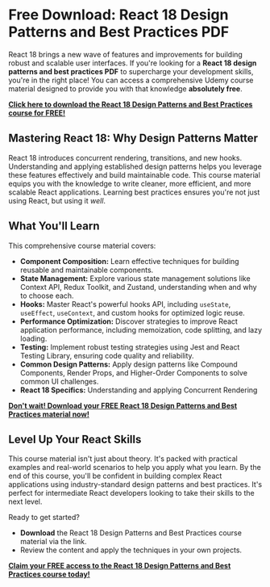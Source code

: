 # Free Download: React 18 Design Patterns and Best Practices PDF

React 18 brings a new wave of features and improvements for building robust and scalable user interfaces. If you're looking for a **React 18 design patterns and best practices PDF** to supercharge your development skills, you're in the right place! You can access a comprehensive Udemy course material designed to provide you with that knowledge **absolutely free**.

[**Click here to download the React 18 Design Patterns and Best Practices course for FREE!**](https://udemywork.com/react-18-design-patterns-and-best-practices)

## Mastering React 18: Why Design Patterns Matter

React 18 introduces concurrent rendering, transitions, and new hooks. Understanding and applying established design patterns helps you leverage these features effectively and build maintainable code. This course material equips you with the knowledge to write cleaner, more efficient, and more scalable React applications. Learning best practices ensures you're not just using React, but using it *well*.

## What You'll Learn

This comprehensive course material covers:

*   **Component Composition:** Learn effective techniques for building reusable and maintainable components.
*   **State Management:** Explore various state management solutions like Context API, Redux Toolkit, and Zustand, understanding when and why to choose each.
*   **Hooks:** Master React's powerful hooks API, including `useState`, `useEffect`, `useContext`, and custom hooks for optimized logic reuse.
*   **Performance Optimization:** Discover strategies to improve React application performance, including memoization, code splitting, and lazy loading.
*   **Testing:** Implement robust testing strategies using Jest and React Testing Library, ensuring code quality and reliability.
*   **Common Design Patterns:** Apply design patterns like Compound Components, Render Props, and Higher-Order Components to solve common UI challenges.
*   **React 18 Specifics:** Understanding and applying Concurrent Rendering

[**Don't wait! Download your FREE React 18 Design Patterns and Best Practices material now!**](https://udemywork.com/react-18-design-patterns-and-best-practices)

## Level Up Your React Skills

This course material isn't just about theory. It's packed with practical examples and real-world scenarios to help you apply what you learn. By the end of this course, you'll be confident in building complex React applications using industry-standard design patterns and best practices. It's perfect for intermediate React developers looking to take their skills to the next level.

Ready to get started?

* **Download** the React 18 Design Patterns and Best Practices course material via the link.
* Review the content and apply the techniques in your own projects.

[**Claim your FREE access to the React 18 Design Patterns and Best Practices course today!**](https://udemywork.com/react-18-design-patterns-and-best-practices)
